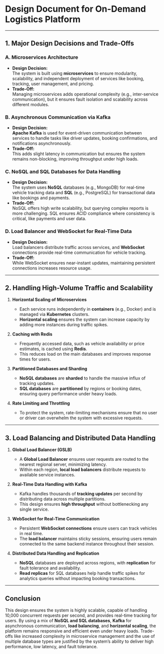 # **Design Document for On-Demand Logistics Platform**

---

## **1. Major Design Decisions and Trade-Offs**

### **A. Microservices Architecture**

-   **Design Decision:**  
    The system is built using **microservices** to ensure modularity, scalability, and independent deployment of services like booking, tracking, user management, and pricing.
-   **Trade-Off:**  
    Managing microservices adds operational complexity (e.g., inter-service communication), but it ensures fault isolation and scalability across different modules.

### **B. Asynchronous Communication via Kafka**

-   **Design Decision:**  
    **Apache Kafka** is used for event-driven communication between services to handle tasks like driver updates, booking confirmations, and notifications asynchronously.
-   **Trade-Off:**  
    This adds slight latency in communication but ensures the system remains non-blocking, improving throughput under high loads.

### **C. NoSQL and SQL Databases for Data Handling**

-   **Design Decision:**  
    The system uses **NoSQL** databases (e.g., MongoDB) for real-time vehicle tracking data and **SQL** (e.g., PostgreSQL) for transactional data like bookings and payments.
-   **Trade-Off:**  
    NoSQL offers high write scalability, but querying complex reports is more challenging. SQL ensures ACID compliance where consistency is critical, like payments and user data.

### **D. Load Balancer and WebSocket for Real-Time Data**

-   **Design Decision:**  
    Load balancers distribute traffic across services, and **WebSocket** connections provide real-time communication for vehicle tracking.
-   **Trade-Off:**  
    While WebSocket ensures near-instant updates, maintaining persistent connections increases resource usage.

---

## **2. Handling High-Volume Traffic and Scalability**

1. **Horizontal Scaling of Microservices**

    - Each service runs independently in **containers** (e.g., Docker) and is managed via **Kubernetes** clusters.
    - **Horizontal scaling** ensures the system can increase capacity by adding more instances during traffic spikes.

2. **Caching with Redis**

    - Frequently accessed data, such as vehicle availability or price estimates, is cached using **Redis**.
    - This reduces load on the main databases and improves response times for users.

3. **Partitioned Databases and Sharding**

    - **NoSQL databases** are **sharded** to handle the massive influx of tracking updates.
    - **SQL databases** are **partitioned** by regions or booking dates, ensuring query performance under heavy loads.

4. **Rate Limiting and Throttling**
    - To protect the system, rate-limiting mechanisms ensure that no user or driver can overwhelm the system with excessive requests.

---

## **3. Load Balancing and Distributed Data Handling**

1. **Global Load Balancer (GSLB)**

    - A **Global Load Balancer** ensures user requests are routed to the nearest regional server, minimizing latency.
    - Within each region, **local load balancers** distribute requests to available service instances.

2. **Real-Time Data Handling with Kafka**

    - Kafka handles thousands of **tracking updates** per second by distributing data across multiple partitions.
    - This design ensures **high throughput** without bottlenecking any single service.

3. **WebSocket for Real-Time Communication**

    - Persistent **WebSocket connections** ensure users can track vehicles in real time.
    - The **load balancer** maintains sticky sessions, ensuring users remain connected to the same backend instance throughout their session.

4. **Distributed Data Handling and Replication**
    - **NoSQL** databases are deployed across regions, with **replication** for fault tolerance and availability.
    - **Read replicas** for SQL databases help handle traffic spikes for analytics queries without impacting booking transactions.

---

## **Conclusion**

This design ensures the system is highly scalable, capable of handling 10,000 concurrent requests per second, and provides real-time tracking for users. By using a mix of **NoSQL and SQL databases**, **Kafka** for asynchronous communication, **load balancing**, and **horizontal scaling**, the platform remains responsive and efficient even under heavy loads. Trade-offs like increased complexity in microservice management and the use of multiple database types are justified by the system’s ability to deliver high performance, low latency, and fault tolerance.
